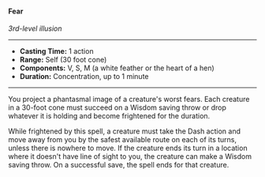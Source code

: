 #### Fear
*3rd-level illusion*
___
- **Casting Time:** 1 action
- **Range:** Self (30 foot cone)
- **Components:** V, S, M (a white feather or the heart of a hen)
- **Duration:** Concentration, up to 1 minute
___
You project a phantasmal image of a creature's worst fears. Each creature in a 30-foot cone must succeed on a Wisdom saving throw or drop whatever it is holding and become frightened for the duration.

While frightened by this spell, a creature must take the Dash action and move away from you by the safest available route on each of its turns, unless there is nowhere to move. If the creature ends its turn in a location where it doesn't have line of sight to you, the creature can make a Wisdom saving throw. On a successful save, the spell ends for that creature.